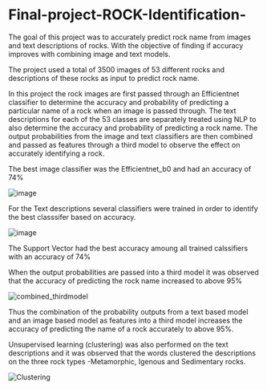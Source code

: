 # Final-project-ROCK-Identification-
The goal of this project was to accurately predict rock name from images and text descriptions of rocks. With the objective of finding if accuracy improves with combining image and text models.

The project used a total of 3500 images of 53 different rocks and descriptions of these rocks as input to predict rock name.

In this project the rock images are first passed through an Efficientnet classifier to determine the accuracy and probability of predicting a particular name of a rock when an image is passed through. The text descriptions for each of the 53 classes are separately treated using NLP to also determine the accuracy and probability of predicting a rock name. The output probabilities from the image and text classifiers are then combined and passed as features through a third model to observe the effect on accurately identifying a rock.  

The best image classifier was the Efficientnet_b0 and had an accuracy of 74%

![image](https://github.com/tombra1984/Final-project-ROCK-Identification-/assets/127909963/c97f3d9d-23db-4ca3-b3af-cb4f61bd2b39)

For the Text descriptions several classifiers were trained in order to identify the best classsifer based on accuracy. 

![image](https://github.com/tombra1984/Final-project-ROCK-Identification-/assets/127909963/69f2ecc3-6cd4-4f3b-8d71-3bb17d2df6ab)

The Support Vector had the best accuracy amoung all trained calssifiers with an accuracy of 74%

When the output probabilities are passed into a third model it was observed that the accuracy of predicting the rock name increased to above 95%

![combined_thirdmodel](https://github.com/tombra1984/Final-project-ROCK-Identification-/assets/127909963/d60b91f0-16f8-4756-b1d2-0a1e756c4fdd)


Thus the combination of the probability outputs from a text based model and an image based model as features into a third model increases the accuracy of predicting the name of a rock accurately to above 95%.


Unsupervised learning (clustering) was also performed on the text descriptions and it was observed that the words clustered the descriptions on the three rock types -Metamorphic, Igenous and Sedimentary rocks.


![Clustering](https://github.com/tombra1984/Final-project-ROCK-Identification-/assets/127909963/0ca0a88c-f0f3-4191-a592-42910184c055)
